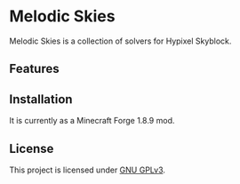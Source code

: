 # Melodic Skies

Melodic Skies is a collection of solvers for Hypixel Skyblock.

## Features

## Installation

It is currently as a Minecraft Forge 1.8.9 mod.

## License

This project is licensed under [GNU GPLv3](https://www.gnu.org/licenses/gpl-3.0.en.html).